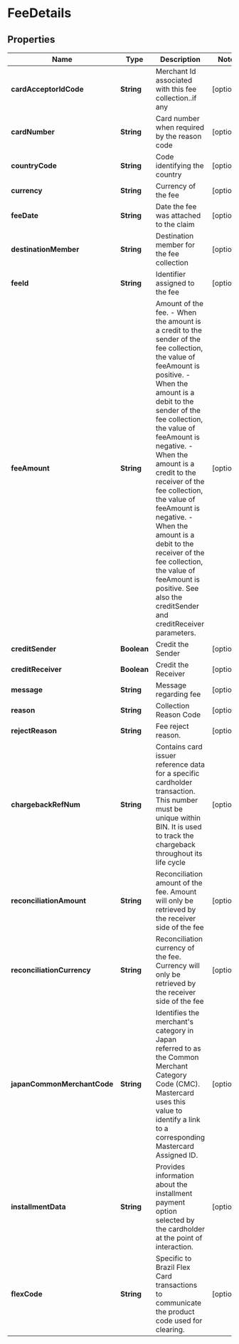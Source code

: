 

# FeeDetails

## Properties

Name | Type | Description | Notes
------------ | ------------- | ------------- | -------------
**cardAcceptorIdCode** | **String** | Merchant Id associated with this fee collection..if any |  [optional]
**cardNumber** | **String** | Card number when required by the reason code |  [optional]
**countryCode** | **String** | Code identifying the country |  [optional]
**currency** | **String** | Currency of the fee |  [optional]
**feeDate** | **String** | Date the fee was attached to the claim |  [optional]
**destinationMember** | **String** | Destination member for the fee collection |  [optional]
**feeId** | **String** | Identifier assigned to the fee |  [optional]
**feeAmount** | **String** | Amount of the fee.    - When the amount is a credit to the sender of the fee collection, the value of feeAmount is positive.    - When the amount is a debit to the sender of the fee collection, the value of feeAmount is negative.    - When the amount is a credit to the receiver of the fee collection, the value of feeAmount is negative.    - When the amount is a debit to the receiver of the fee collection, the value of feeAmount is positive.    See also the creditSender and creditReceiver parameters. |  [optional]
**creditSender** | **Boolean** | Credit the Sender |  [optional]
**creditReceiver** | **Boolean** | Credit the Receiver |  [optional]
**message** | **String** | Message regarding fee |  [optional]
**reason** | **String** | Collection Reason Code |  [optional]
**rejectReason** | **String** | Fee reject reason. |  [optional]
**chargebackRefNum** | **String** | Contains card issuer reference data for a specific cardholder transaction. This number must be unique within BIN. It is used to track the chargeback throughout its life cycle |  [optional]
**reconciliationAmount** | **String** | Reconciliation amount of the fee. Amount will only be retrieved by the receiver side of the fee |  [optional]
**reconciliationCurrency** | **String** | Reconciliation currency of the fee. Currency will only be retrieved by the receiver side of the fee |  [optional]
**japanCommonMerchantCode** | **String** | Identifies the merchant&#39;s category in Japan referred to as the Common Merchant Category Code (CMC). Mastercard uses this value to identify a link to a corresponding Mastercard Assigned ID. |  [optional]
**installmentData** | **String** | Provides information about the installment payment option selected by the cardholder at the point of interaction. |  [optional]
**flexCode** | **String** | Specific to Brazil Flex Card transactions to communicate the product code used for clearing. |  [optional]



